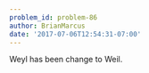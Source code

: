 ```yaml
---
problem_id: problem-86
author: BrianMarcus
date: '2017-07-06T12:54:31-07:00'
---
```

Weyl has been change to Weil.


